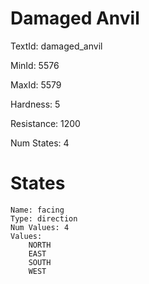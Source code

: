 # Damaged Anvil

TextId: damaged_anvil

MinId: 5576

MaxId: 5579

Hardness: 5

Resistance: 1200


Num States: 4

# States
```
Name: facing
Type: direction
Num Values: 4
Values:
    NORTH
    EAST
    SOUTH
    WEST
```